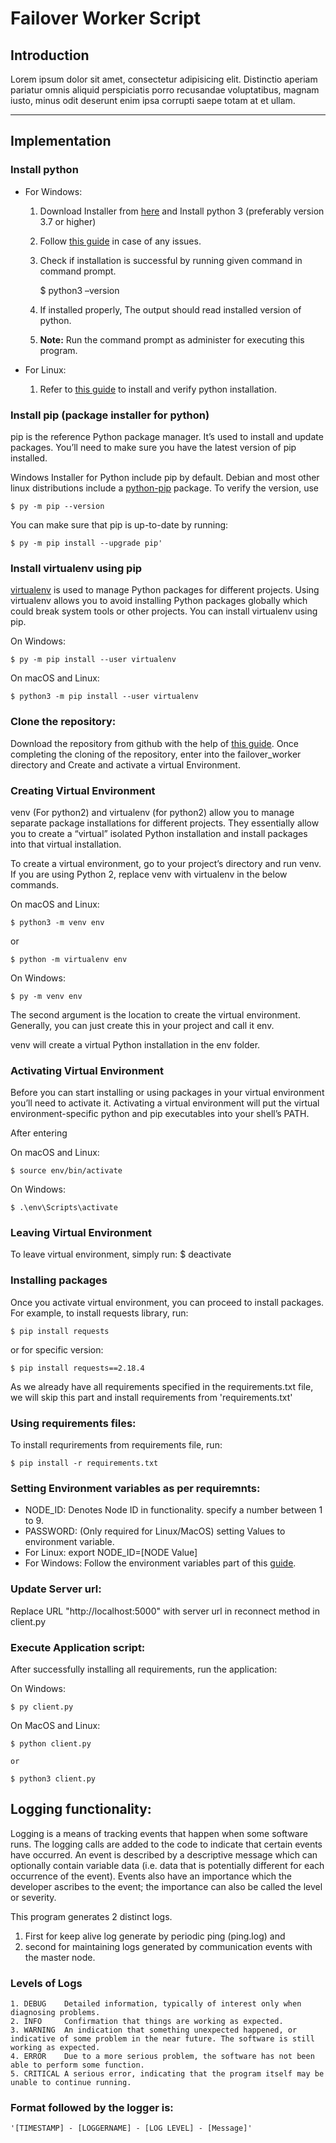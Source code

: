 # Failover Worker Script 

## Introduction

Lorem ipsum dolor sit amet, consectetur adipisicing elit. Distinctio aperiam pariatur omnis aliquid perspiciatis porro recusandae voluptatibus, magnam iusto, minus odit deserunt enim ipsa corrupti saepe totam at et ullam.

----

## Implementation

### Install python

- For Windows:
	1. Download Installer from [here](https://www.python.org/downloads/windows/) and Install python 3 (preferably version 3.7 or higher)
	2. Follow [this guide](https://www.howtogeek.com/197947/how-to-install-python-on-windows/) in case of any issues. 
	3. Check if installation is successful by running given command in command prompt.

		$ python3 –version
	
	4. If installed properly, The output should read installed version of python.
	5. **Note:** Run the command prompt as administer for executing this program.

- For Linux:
	1. Refer to [this guide](https://docs.python-guide.org/starting/install3/linux/) to install and verify python installation.

### Install pip (package installer for python)

pip is the reference Python package manager. It’s used to install and update packages. You’ll need to make sure you have the latest version of pip installed.

Windows Installer for Python include pip by default. 
Debian and most other linux distributions include a [python-pip](https://packages.debian.org/stable/python-pip) package.
To verify the version, use 
	
	$ py -m pip --version
	
You can make sure that pip is up-to-date by running:

	$ py -m pip install --upgrade pip'

### Install virtualenv using pip

[virtualenv](https://packaging.python.org/key_projects/#virtualenv) is used to manage Python packages for different projects. Using virtualenv allows you to avoid installing Python packages globally which could break system tools or other projects. You can install virtualenv using pip.

On Windows:

	$ py -m pip install --user virtualenv

On macOS and Linux:

	$ python3 -m pip install --user virtualenv

### Clone the repository:

Download the repository from github with the help of [this guide](https://help.github.com/en/github/creating-cloning-and-archiving-repositories/cloning-a-repository). Once completing the cloning of the repository, enter into the failover_worker directory and Create and activate a virtual Environment.

### Creating Virtual Environment

venv (For python2) and virtualenv (for python2) allow you to manage separate package installations for different projects. They essentially allow you to create a “virtual” isolated Python installation and install packages into that virtual installation.

To create a virtual environment, go to your project’s directory and run venv. If you are using Python 2, replace venv with virtualenv in the below commands.

On macOS and Linux:

	$ python3 -m venv env

or

	$ python -m virtualenv env

On Windows:

	$ py -m venv env

The second argument is the location to create the virtual environment. Generally, you can just create this in your project and call it env.

venv will create a virtual Python installation in the env folder.

### Activating Virtual Environment

Before you can start installing or using packages in your virtual environment you’ll need to activate it. Activating a virtual environment will put the virtual environment-specific python and pip executables into your shell’s PATH.

After entering  

On macOS and Linux:

	$ source env/bin/activate

On Windows:

	$ .\env\Scripts\activate

### Leaving Virtual Environment

To leave virtual environment, simply run:
	$ deactivate

### Installing packages

Once you activate virtual environment, you can proceed to install packages. For example, to install requests library, run:

	$ pip install requests

or for specific version:

	$ pip install requests==2.18.4

As we already have all requirements specified in the requirements.txt file, we will skip this part and install requirements from 'requirements.txt'

### Using requirements files:

To install requrirements from requirements file, run:

	$ pip install -r requirements.txt

### Setting Environment variables as per requiremnts:

- NODE_ID: Denotes Node ID in functionality. specify a number between 1 to 9.
- PASSWORD: (Only required for Linux/MacOS)
setting Values to environment variable.
- For Linux:
	export NODE_ID=[NODE Value]
- For Windows:
	Follow the environment variables part of this [guide](https://www.howtogeek.com/197947/how-to-install-python-on-windows/).

### Update Server url:

Replace URL "http://localhost:5000" with server url in reconnect method in client.py

### Execute Application script:

After successfully installing all requirements, run the application:

On Windows:

	$ py client.py

On MacOS and Linux:

	$ python client.py

	or

	$ python3 client.py

## Logging functionality:

Logging is a means of tracking events that happen when some software runs. The logging calls are added to the code to indicate that certain events have occurred. An event is described by a descriptive message which can optionally contain variable data (i.e. data that is potentially different for each occurrence of the event). Events also have an importance which the developer ascribes to the event; the importance can also be called the level or severity.

This program generates 2 distinct logs.
1. First for keep alive log generate by periodic ping (ping.log) and
1. second for maintaining logs generated by communication events with the master node.

### Levels of Logs

	1. DEBUG	Detailed information, typically of interest only when diagnosing problems.
	2. INFO		Confirmation that things are working as expected.
	3. WARNING	An indication that something unexpected happened, or indicative of some problem in the near future. The software is still working as expected.
	4. ERROR	Due to a more serious problem, the software has not been able to perform some function.
	5. CRITICAL	A serious error, indicating that the program itself may be unable to continue running.

### Format followed by the logger is:

	'[TIMESTAMP] - [LOGGERNAME] - [LOG LEVEL] - [Message]'
